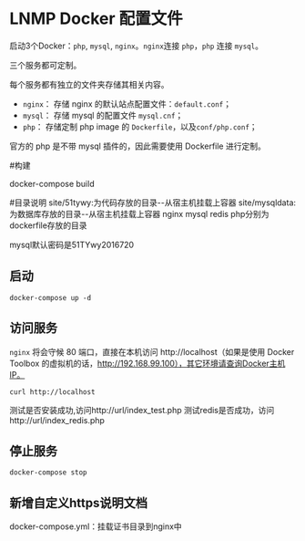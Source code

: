 # LNMP Docker 配置文件

启动3个Docker：`php`, `mysql`, `nginx`。`nginx`连接 `php`，`php` 连接 `mysql`。

三个服务都可定制。

每个服务都有独立的文件夹存储其相关内容。

 - `nginx`： 存储 nginx 的默认站点配置文件：`default.conf`；
 - `mysql`： 存储 mysql 的配置文件 `mysql.cnf`；
 - `php`： 存储定制 php image 的 `Dockerfile`，以及`conf/php.conf`；

  官方的 php 是不带 mysql 插件的，因此需要使用 Dockerfile 进行定制。
  
#构建

docker-compose build


#目录说明
site/51tywy:为代码存放的目录--从宿主机挂载上容器
site/mysqldata:为数据库存放的目录--从宿主机挂载上容器
nginx mysql redis php分别为dockerfile存放的目录

mysql默认密码是51TYwy2016720

## 启动

```
docker-compose up -d
```

## 访问服务

`nginx` 将会守候 80 端口，直接在本机访问 http://localhost（如果是使用 Docker Toolbox 的虚拟机的话，http://192.168.99.100），其它环境请查询Docker主机IP。

```
curl http://localhost
```

测试是否安装成功,访问http://url/index_test.php
测试redis是否成功，访问http://url/index_redis.php

## 停止服务

```
docker-compose stop
```

## 新增自定义https说明文档 ##
docker-compose.yml：挂载证书目录到nginx中